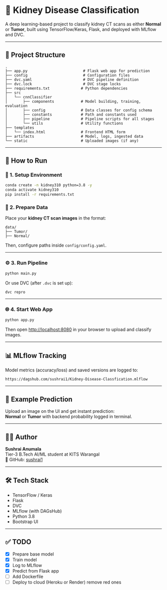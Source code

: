 # 🧠 Kidney Disease Classification

A deep learning-based project to classify kidney CT scans as either **Normal** or **Tumor**, built using TensorFlow/Keras, Flask, and deployed with MLflow and DVC.

---

## 📁 Project Structure

```
.
├── app.py                         # Flask web app for prediction
├── config                         # Configuration files
├── dvc.yaml                       # DVC pipeline definition
├── dvc.lock                       # DVC stage locks
├── requirements.txt              # Python dependencies
├── src
│   └── cnnClassifier
│       ├── components            # Model building, training, evaluation
│       ├── config                # Data classes for config schema
│       ├── constants             # Path and constants used
│       ├── pipeline              # Pipeline scripts for all stages
│       └── utils                 # Utility functions
├── templates
│   └── index.html                # Frontend HTML form
├── artifacts                     # Model, logs, ingested data
└── static                        # Uploaded images (if any)
```

---

## 🚀 How to Run

### 🔧 1. Setup Environment

```bash
conda create -n kidney310 python=3.8 -y
conda activate kidney310
pip install -r requirements.txt
```

### 📂 2. Prepare Data

Place your **kidney CT scan images** in the format:

```
data/
├── Tumor/
├── Normal/
```

Then, configure paths inside `config/config.yaml`.

---

### ⚙️ 3. Run Pipeline

```bash
python main.py
```

Or use DVC (after `.dvc` is set up):

```bash
dvc repro
```

---

### 🌐 4. Start Web App

```bash
python app.py
```

Then open [http://localhost:8080](http://localhost:8080) in your browser to upload and classify images.

---

## 📊 MLflow Tracking

Model metrics (accuracy/loss) and saved versions are logged to:

```
https://dagshub.com/sushrai1/Kidney-Disease-Classfication.mlflow
```

---

## 🧪 Example Prediction

Upload an image on the UI and get instant prediction:  
**Normal** or **Tumor** with backend probability logged in terminal.

---

## 👨‍💻 Author

**Sushrai Anumala**  
Tier-3 B.Tech AI/ML student at KITS Warangal  
🔗 GitHub: [sushrai1](https://github.com/sushrai1)

---

## 🛠 Tech Stack

- TensorFlow / Keras
- Flask
- DVC
- MLflow (with DAGsHub)
- Python 3.8
- Bootstrap UI

---

## ✅ TODO

- [x] Prepare base model
- [x] Train model
- [x] Log to MLflow
- [x] Predict from Flask app
- [ ] Add Dockerfile
- [ ] Deploy to cloud (Heroku or Render)
remove red ones 